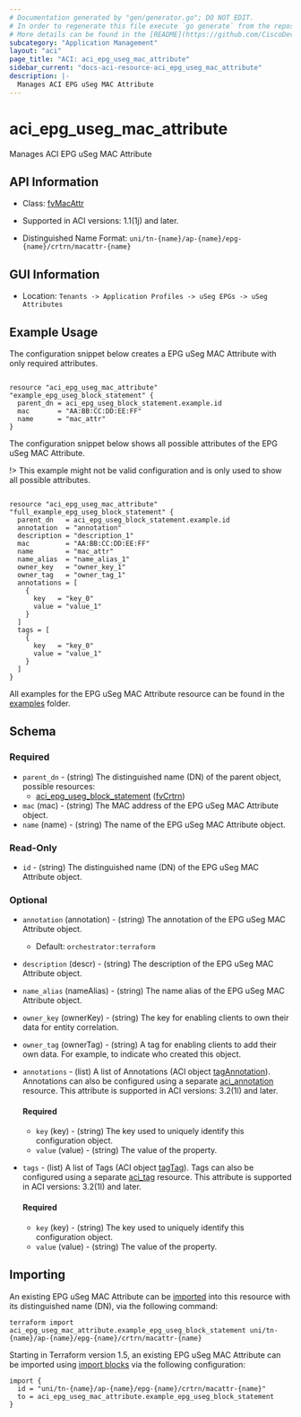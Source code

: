 ```yaml
---
# Documentation generated by "gen/generator.go"; DO NOT EDIT.
# In order to regenerate this file execute `go generate` from the repository root.
# More details can be found in the [README](https://github.com/CiscoDevNet/terraform-provider-aci/blob/master/README.md).
subcategory: "Application Management"
layout: "aci"
page_title: "ACI: aci_epg_useg_mac_attribute"
sidebar_current: "docs-aci-resource-aci_epg_useg_mac_attribute"
description: |-
  Manages ACI EPG uSeg MAC Attribute
---
```


# aci_epg_useg_mac_attribute #

Manages ACI EPG uSeg MAC Attribute



## API Information ##

* Class: [fvMacAttr](https://pubhub.devnetcloud.com/media/model-doc-latest/docs/app/index.html#/objects/fvMacAttr/overview)

* Supported in ACI versions: 1.1(1j) and later.

* Distinguished Name Format: `uni/tn-{name}/ap-{name}/epg-{name}/crtrn/macattr-{name}`

## GUI Information ##

* Location: `Tenants -> Application Profiles -> uSeg EPGs -> uSeg Attributes`

## Example Usage ##

The configuration snippet below creates a EPG uSeg MAC Attribute with only required attributes.

```hcl

resource "aci_epg_useg_mac_attribute" "example_epg_useg_block_statement" {
  parent_dn = aci_epg_useg_block_statement.example.id
  mac       = "AA:BB:CC:DD:EE:FF"
  name      = "mac_attr"
}

```
The configuration snippet below shows all possible attributes of the EPG uSeg MAC Attribute.

!> This example might not be valid configuration and is only used to show all possible attributes.

```hcl

resource "aci_epg_useg_mac_attribute" "full_example_epg_useg_block_statement" {
  parent_dn   = aci_epg_useg_block_statement.example.id
  annotation  = "annotation"
  description = "description_1"
  mac         = "AA:BB:CC:DD:EE:FF"
  name        = "mac_attr"
  name_alias  = "name_alias_1"
  owner_key   = "owner_key_1"
  owner_tag   = "owner_tag_1"
  annotations = [
    {
      key   = "key_0"
      value = "value_1"
    }
  ]
  tags = [
    {
      key   = "key_0"
      value = "value_1"
    }
  ]
}

```

All examples for the EPG uSeg MAC Attribute resource can be found in the [examples](https://github.com/CiscoDevNet/terraform-provider-aci/tree/master/examples/resources/aci_epg_useg_mac_attribute) folder.

## Schema ##

### Required ###

* `parent_dn` - (string) The distinguished name (DN) of the parent object, possible resources:
  - [aci_epg_useg_block_statement](https://registry.terraform.io/providers/CiscoDevNet/aci/latest/docs/resources/epg_useg_block_statement) ([fvCrtrn](https://pubhub.devnetcloud.com/media/model-doc-latest/docs/app/index.html#/objects/fvCrtrn/overview))
* `mac` (mac) - (string) The MAC address of the EPG uSeg MAC Attribute object.
* `name` (name) - (string) The name of the EPG uSeg MAC Attribute object.

### Read-Only ###

* `id` - (string) The distinguished name (DN) of the EPG uSeg MAC Attribute object.

### Optional ###

* `annotation` (annotation) - (string) The annotation of the EPG uSeg MAC Attribute object.
  - Default: `orchestrator:terraform`
* `description` (descr) - (string) The description of the EPG uSeg MAC Attribute object.
* `name_alias` (nameAlias) - (string) The name alias of the EPG uSeg MAC Attribute object.
* `owner_key` (ownerKey) - (string) The key for enabling clients to own their data for entity correlation.
* `owner_tag` (ownerTag) - (string) A tag for enabling clients to add their own data. For example, to indicate who created this object.

* `annotations` - (list) A list of Annotations (ACI object [tagAnnotation](https://pubhub.devnetcloud.com/media/model-doc-latest/docs/app/index.html#/objects/tagAnnotation/overview)). Annotations can also be configured using a separate [aci_annotation](https://registry.terraform.io/providers/CiscoDevNet/aci/latest/docs/resources/annotation) resource. This attribute is supported in ACI versions: 3.2(1l) and later.
  
  #### Required ####
  
  * `key` (key) - (string) The key used to uniquely identify this configuration object.
  * `value` (value) - (string) The value of the property.

* `tags` - (list) A list of Tags (ACI object [tagTag](https://pubhub.devnetcloud.com/media/model-doc-latest/docs/app/index.html#/objects/tagTag/overview)). Tags can also be configured using a separate [aci_tag](https://registry.terraform.io/providers/CiscoDevNet/aci/latest/docs/resources/tag) resource. This attribute is supported in ACI versions: 3.2(1l) and later.
  
  #### Required ####
  
  * `key` (key) - (string) The key used to uniquely identify this configuration object.
  * `value` (value) - (string) The value of the property.

## Importing

An existing EPG uSeg MAC Attribute can be [imported](https://www.terraform.io/docs/import/index.html) into this resource with its distinguished name (DN), via the following command:

```
terraform import aci_epg_useg_mac_attribute.example_epg_useg_block_statement uni/tn-{name}/ap-{name}/epg-{name}/crtrn/macattr-{name}
```

Starting in Terraform version 1.5, an existing EPG uSeg MAC Attribute can be imported
using [import blocks](https://developer.hashicorp.com/terraform/language/import) via the following configuration:

```
import {
  id = "uni/tn-{name}/ap-{name}/epg-{name}/crtrn/macattr-{name}"
  to = aci_epg_useg_mac_attribute.example_epg_useg_block_statement
}
```

